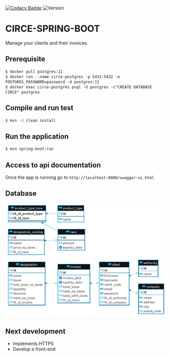 [comment]: <> "[![CircleCI](https://circleci.com/gh/Kevin-Vu/okayo-facture.svg?style=svg)](https://circleci.com/gh/Kevin-Vu/okayo-facture)"  
[![Codacy Badge](https://api.codacy.com/project/badge/Grade/fb8ce8a48b3c42b0b120d7e93c775699)](https://www.codacy.com/manual/Kevin-Vu/okayo-facture?utm_source=github.com&amp;utm_medium=referral&amp;utm_content=Kevin-Vu/okayo-facture&amp;utm_campaign=Badge_Grade)
![Version](https://img.shields.io/badge/version-2.0.0-blue)
# CIRCE-SPRING-BOOT

Manage your clients and their invoices.

## Prerequisite
```
$ docker pull postgres:11
$ docker run --name circe-postgres -p 5432:5432 -e POSTGRES_PASSWORD=password -d postgres:11
$ docker exec circe-postgres psql -U postgres -c"CREATE DATABASE CIRCE" postgres
```

## Compile and run test
```sh
$ mvn -U clean install
```

## Run the application
```sh
$ mvn spring-boot:run
```

## Access to api documentation
Once the app is running go to `http://localhost:8080/swagger-ui.html`

## Database 
<img src="diagram.png" width="750">

## Next development
- Implements HTTPS
- Develop a front-end
